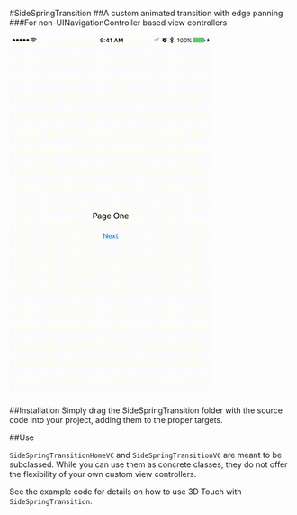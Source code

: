#SideSpringTransition
##A custom animated transition with edge panning
###For non-UINavigationController based view controllers

![GIF](util/preview.gif)

##Installation
Simply drag the SideSpringTransition folder with the source code into your project, adding them to the proper targets.

##Use

`SideSpringTransitionHomeVC` and `SideSpringTransitionVC` are meant to be subclassed.  While you can use them as concrete classes, they do not offer the flexibility of your own custom view controllers.

See the example code for details on how to use 3D Touch with `SideSpringTransition`.